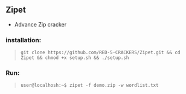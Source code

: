 ## Zipet
* Advance Zip cracker
### installation:
> `git clone https://github.com/RED-5-CRACKERS/Zipet.git && cd Zipet && chmod +x setup.sh && ./setup.sh `

### Run:
> `user@localhosh:~$ zipet -f demo.zip -w wordlist.txt`
